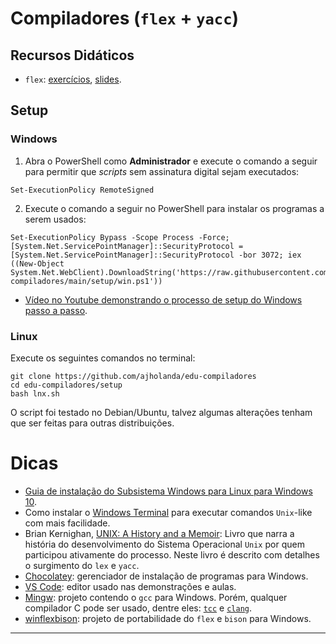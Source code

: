 # Compiladores (`flex` + `yacc`)

## Recursos Didáticos

- `flex`: [exercícios](https://drive.google.com/file/d/1nUIRZ4Wdv9Y3K-DrIPcgCxeZ0PT3npQQ/view?usp=sharing), [slides](https://drive.google.com/file/d/1Sf4hlcPEDvNH3PQez9--1zATqZLPjZSl/view?usp=sharing).

## Setup

### Windows

1. Abra o PowerShell como **Administrador** e execute o comando a seguir
para permitir que _scripts_ sem assinatura digital sejam executados:

```
Set-ExecutionPolicy RemoteSigned
```

2. Execute o comando a seguir no PowerShell para instalar os programas
a serem usados:

```
Set-ExecutionPolicy Bypass -Scope Process -Force; [System.Net.ServicePointManager]::SecurityProtocol = [System.Net.ServicePointManager]::SecurityProtocol -bor 3072; iex ((New-Object System.Net.WebClient).DownloadString('https://raw.githubusercontent.com/ajholanda/edu-compiladores/main/setup/win.ps1'))
```

- [Vídeo no Youtube demonstrando o processo de setup do Windows passo a passo](https://youtu.be/p8euvHbGVxc).

### Linux

Execute os seguintes comandos no terminal:

```
git clone https://github.com/ajholanda/edu-compiladores
cd edu-compiladores/setup
bash lnx.sh
```

O script foi testado no Debian/Ubuntu, talvez algumas alterações tenham que ser feitas para outras distribuições.

# Dicas

- [Guia de instalação do Subsistema Windows para Linux para Windows 10](https://docs.microsoft.com/pt-br/windows/wsl/install-win10).
- Como instalar o [Windows Terminal](https://www.microsoft.com/pt-br/p/windows-terminal/9n0dx20hk701) para executar comandos `Unix`-like com mais facilidade.
-  Brian Kernighan, [UNIX: A History and a Memoir](https://www.amazon.com.br/UNIX-History-English-Brian-Kernighan-ebook/dp/B07ZQHX3R1):
Livro que narra a história do desenvolvimento do Sistema Operacional `Unix` por quem participou ativamente
do processo. Neste livro é descrito com detalhes o surgimento do `lex` e `yacc`.
- [Chocolatey](https://chocolatey.org/): gerenciador de instalação de programas para Windows.
- [VS Code](https://code.visualstudio.com/download): editor usado nas demonstrações e aulas.
- [Mingw](https://www.mingw-w64.org/): projeto contendo o `gcc` para Windows. Porém, qualquer compilador C pode ser usado, dentre eles: [`tcc`](https://bellard.org/tcc/) e
[`clang`](https://clang.llvm.org/).
- [winflexbison](https://github.com/lexxmark/winflexbison/releases): projeto de portabilidade do `flex` e `bison` para Windows.

---
